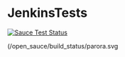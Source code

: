 # JenkinsTests
[![Sauce Test Status](https://saucelabs.com/buildstatus/YOUR_SAUCE_USERNAME)](https://saucelabs.com/u/parora)

(/open_sauce/build_status/parora.svg

